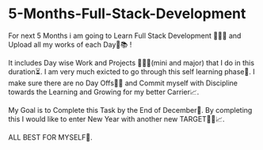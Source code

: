 # 5-Months-Full-Stack-Development

For next 5 Months i am going to Learn Full Stack Development 👨🏻‍💻 and Upload all my works of each Day📑📚 !

It includes Day wise Work and Projects 👨🏻‍💻(mini and major) that I do in this duration⏳.
I am very much exicted to go through this self learning phase🤗. 
I make sure there are no Day Offs✊🏻 and Commit myself with Discipline towards the Learning and Growing for my better Carrier📈.

My Goal is to Complete this Task by the End of December🎄. By completing this I would like to enter New Year with another new TARGET✊🏻📈.

ALL BEST FOR MYSELF🤝.
